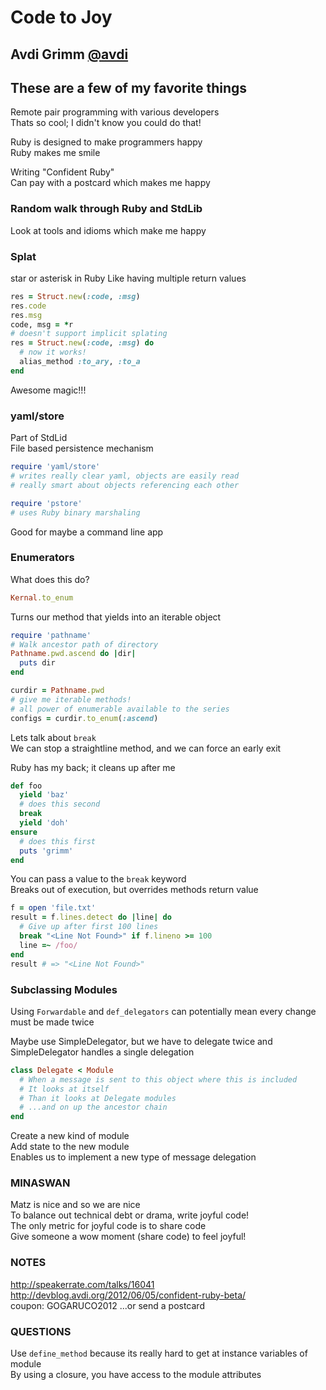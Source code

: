 # Code to Joy
## Avdi Grimm [@avdi](https://twitter.com/avdi)

## These are a few of my favorite things   
Remote pair programming with various developers   
Thats so cool; I didn't know you could do that!

Ruby is designed to make programmers happy   
Ruby makes me smile

Writing "Confident Ruby"   
Can pay with a postcard which makes me happy

### Random walk through Ruby and StdLib
Look at tools and idioms which make me happy

### Splat
star or asterisk in Ruby
Like having multiple return values

```ruby
res = Struct.new(:code, :msg)
res.code
res.msg
code, msg = *r
# doesn't support implicit splating
res = Struct.new(:code, :msg) do
  # now it works!
  alias_method :to_ary, :to_a
end
```

Awesome magic!!!

### yaml/store
Part of StdLid   
File based persistence mechanism
```ruby
require 'yaml/store'
# writes really clear yaml, objects are easily read
# really smart about objects referencing each other
```

```ruby
require 'pstore'
# uses Ruby binary marshaling 
```

Good for maybe a command line app

### Enumerators
What does this do?
```ruby
Kernal.to_enum
```
Turns our method that yields into an iterable object

```ruby
require 'pathname'
# Walk ancestor path of directory
Pathname.pwd.ascend do |dir|
  puts dir
end

curdir = Pathname.pwd
# give me iterable methods!
# all power of enumerable available to the series
configs = curdir.to_enum(:ascend)
```

Lets talk about `break`   
We can stop a straightline method, and we can force an early exit

Ruby has my back; it cleans up after me
```ruby
def foo
  yield 'baz'
  # does this second
  break
  yield 'doh'
ensure
  # does this first
  puts 'grimm'
end
```

You can pass a value to the `break` keyword   
Breaks out of execution, but overrides methods return value

```ruby
f = open 'file.txt'
result = f.lines.detect do |line| do
  # Give up after first 100 lines
  break "<Line Not Found>" if f.lineno >= 100
  line =~ /foo/
end
result # => "<Line Not Found>"
```

### Subclassing Modules
Using `Forwardable` and `def_delegators` can potentially mean every change must be made twice

Maybe use SimpleDelegator, but we have to delegate twice and SimpleDelegator handles a single delegation

```ruby
class Delegate < Module
  # When a message is sent to this object where this is included
  # It looks at itself
  # Than it looks at Delegate modules
  # ...and on up the ancestor chain
end
```

Create a new kind of module   
Add state to the new module   
Enables us to implement a new type of message delegation   

### MINASWAN
Matz is nice and so we are nice   
To balance out technical debt or drama, write joyful code!   
The only metric for joyful code is to share code   
Give someone a wow moment (share code) to feel joyful!   


### NOTES
http://speakerrate.com/talks/16041   
http://devblog.avdi.org/2012/06/05/confident-ruby-beta/   
coupon: GOGARUCO2012
...or send a postcard

### QUESTIONS

Use `define_method` because its really hard to get at instance variables of module   
By using a closure, you have access to the module attributes


























